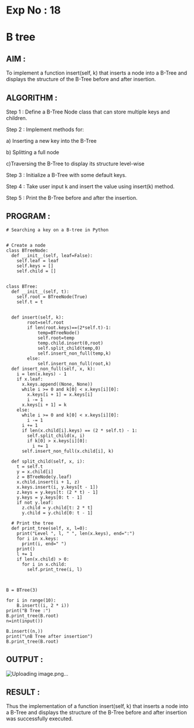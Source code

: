 # Exp No : 18 
# B tree 

## AIM :

To implement a function insert(self, k) that inserts a node into a B-Tree and displays the structure of the B-Tree before and after insertion.

## ALGORITHM :

Step 1 : Define a B-Tree Node class that can store multiple keys and children.

Step 2 : Implement methods for:

a) Inserting a new key into the B-Tree

b) Splitting a full node

c)Traversing the B-Tree to display its structure level-wise

Step 3 : Initialize a B-Tree with some default keys.

Step 4 : Take user input k and insert the value using insert(k) method.

Step 5 : Print the B-Tree before and after the insertion.

## PROGRAM :

```
# Searching a key on a B-tree in Python


# Create a node
class BTreeNode:
  def __init__(self, leaf=False):
    self.leaf = leaf
    self.keys = []
    self.child = []


class BTree:
  def __init__(self, t):
    self.root = BTreeNode(True)
    self.t = t


  def insert(self, k):
        root=self.root
        if len(root.keys)==(2*self.t)-1:
            temp=BTreeNode()
            self.root=temp
            temp.child.insert(0,root)
            self.split_child(temp,0)
            self.insert_non_full(temp,k)
        else:
            self.insert_non_full(root,k)
  def insert_non_full(self, x, k):
    i = len(x.keys) - 1
    if x.leaf:
      x.keys.append((None, None))
      while i >= 0 and k[0] < x.keys[i][0]:
        x.keys[i + 1] = x.keys[i]
        i -= 1
      x.keys[i + 1] = k
    else:
      while i >= 0 and k[0] < x.keys[i][0]:
        i -= 1
      i += 1
      if len(x.child[i].keys) == (2 * self.t) - 1:
        self.split_child(x, i)
        if k[0] > x.keys[i][0]:
          i += 1
      self.insert_non_full(x.child[i], k)

  def split_child(self, x, i):
    t = self.t
    y = x.child[i]
    z = BTreeNode(y.leaf)
    x.child.insert(i + 1, z)
    x.keys.insert(i, y.keys[t - 1])
    z.keys = y.keys[t: (2 * t) - 1]
    y.keys = y.keys[0: t - 1]
    if not y.leaf:
      z.child = y.child[t: 2 * t]
      y.child = y.child[0: t - 1]

  # Print the tree
  def print_tree(self, x, l=0):
    print("Level ", l, " ", len(x.keys), end=":")
    for i in x.keys:
      print(i, end=" ")
    print()
    l += 1
    if len(x.child) > 0:
      for i in x.child:
        self.print_tree(i, l)

  

B = BTree(3)

for i in range(10):
    B.insert((i, 2 * i))
print("B Tree :")
B.print_tree(B.root)
n=int(input())

B.insert((n,))
print("\nB Tree after insertion")
B.print_tree(B.root)

```

## OUTPUT :

![Uploading image.png…]()

## RESULT :

Thus the implementation of a function insert(self, k) that inserts a node into a B-Tree and displays the structure of the B-Tree before and after insertion was successfully executed.


